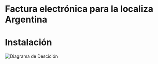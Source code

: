 # Factura electrónica para la localiza Argentina

# Instalación

![Diagrama de Descición](img/fe-001.png)

